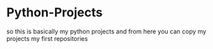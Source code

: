 # Python-Projects
so this is basically my python projects and from here you can copy my projects
my first repositories
